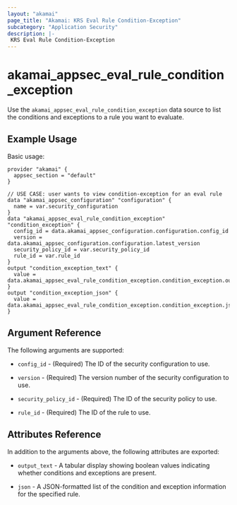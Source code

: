 ```yaml
---
layout: "akamai"
page_title: "Akamai: KRS Eval Rule Condition-Exception"
subcategory: "Application Security"
description: |-
 KRS Eval Rule Condition-Exception
---
```


# akamai_appsec_eval_rule_condition_exception

Use the `akamai_appsec_eval_rule_condition_exception` data source to list the conditions and exceptions to a rule you want to evaluate.

## Example Usage

Basic usage:

```hcl
provider "akamai" {
  appsec_section = "default"
}

// USE CASE: user wants to view condition-exception for an eval rule
data "akamai_appsec_configuration" "configuration" {
  name = var.security_configuration
}
data "akamai_appsec_eval_rule_condition_exception" "condition_exception" {
  config_id = data.akamai_appsec_configuration.configuration.config_id
  version = data.akamai_appsec_configuration.configuration.latest_version
  security_policy_id = var.security_policy_id
  rule_id = var.rule_id
}
output "condition_exception_text" {
  value = data.akamai_appsec_eval_rule_condition_exception.condition_exception.output_text
}
output "condition_exception_json" {
  value = data.akamai_appsec_eval_rule_condition_exception.condition_exception.json
}
```

## Argument Reference

The following arguments are supported:

* `config_id` - (Required) The ID of the security configuration to use.

* `version` - (Required) The version number of the security configuration to use.

* `security_policy_id` - (Required) The ID of the security policy to use.

* `rule_id` - (Required) The ID of the rule to use.

## Attributes Reference

In addition to the arguments above, the following attributes are exported:

* `output_text` - A tabular display showing boolean values indicating whether conditions and exceptions are present.

* `json` - A JSON-formatted list of the condition and exception information for the specified rule.

